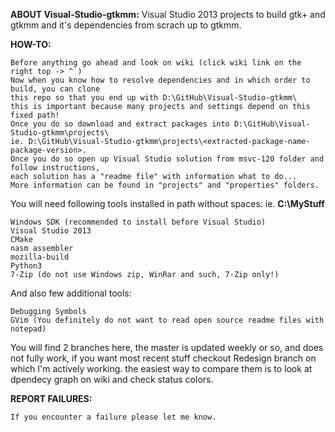 **ABOUT Visual-Studio-gtkmm:**
Visual Studio 2013 projects to build gtk+ and gtkmm and it's dependencies from scrach up to gtkmm.

**HOW-TO:**
```
Before anything go ahead and look on wiki (click wiki link on the right top -> ^ )
Now when you know how to resolve dependencies and in which order to build, you can clone
this repo so that you end up with D:\GitHub\Visual-Studio-gtkmm\ 
this is important because many projects and settings depend on this fixed path!
Once you do so download and extract packages into D:\GitHub\Visual-Studio-gtkmm\projects\
ie. D:\GitHub\Visual-Studio-gtkmm\projects\<extracted-package-name-package-version>.
Once you do so open up Visual Studio solution from msvc-120 folder and follow instructions,
each solution has a "readme file" with information what to do...
More information can be found in "projects" and "properties" folders.
```

You will need following tools installed in path without spaces:
ie. **C:\MyStuff**
```
Windows SDK (recommended to install before Visual Studio)
Visual Studio 2013
CMake
nasm assembler
mozilla-build
Python3
7-Zip (do not use Windows zip, WinRar and such, 7-Zip only!)
```

And also few additional tools:
```
Debugging Symbols
GVim (You definitely do not want to read open source readme files with notepad)
```   

You will find 2 branches here, the master is updated weekly or so, and does not fully work,
if you want most recent stuff checkout Redesign branch on which I'm actively working.
the easiest way to compare them is to look at dpendecy graph on wiki and check status colors.

**REPORT FAILURES:**
```
If you encounter a failure please let me know.
```
